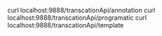  curl localhost:9888/transcationApi/annotation
 curl localhost:9888/transcationApi/programatic
 curl localhost:9888/transcationApi/template